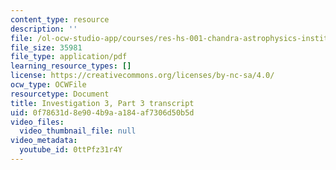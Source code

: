 ```yaml
---
content_type: resource
description: ''
file: /ol-ocw-studio-app/courses/res-hs-001-chandra-astrophysics-institute/0ttPfz31r4Y_transcript.pdf
file_size: 35981
file_type: application/pdf
learning_resource_types: []
license: https://creativecommons.org/licenses/by-nc-sa/4.0/
ocw_type: OCWFile
resourcetype: Document
title: Investigation 3, Part 3 transcript
uid: 0f78631d-8e90-4b9a-a184-af7306d50b5d
video_files:
  video_thumbnail_file: null
video_metadata:
  youtube_id: 0ttPfz31r4Y
---
```

